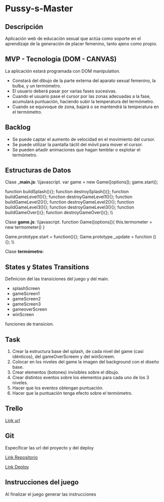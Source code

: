 # Pussy-s-Master

## Descripción

Aplicación web de educación sexual que actúa como soporte en el aprendizaje de la generación de placer femenino, tanto ajeno como propio. 

## MVP - Tecnología (DOM - CANVAS)

La aplicación estará programada con DOM manipulation.
- Constará del dibujo de la parte externa del aparato sexual femenino, la bulba, y un termómetro. 
- El usuario deberá pasar por varias fases sucesivas. 
- Cuando el usuario pase el cursor por las zonas adecuadas a la fase, acumulará puntuación, haciendo subir la temperatura del termómetro. 
- Cuando se equivoque de zona, bajará o se mantendrá la temperatura en el termómetro.

## Backlog

- Se puede captar el aumento de velocidad en el movimiento del cursor.
- Se puede utilizar la pantalla táctil del móvil para mover el cursor.
- Se pueden añadir animaciones que hagan temblar o explotar el termómetro. 

##  Estructuras de Datos

Clase ___main.js__:
\\\javascript.
var game = new Game([options]);
game.start();

function buildSplash(){};
function destroySplash(){};
function buildGameLevel1(){};
function destroyGameLevel1(){};
function buildGameLevel2(){};
function destroyGameLevel2(){};
function buildGameLevel3(){};
function destroyGameLevel3(){};
function buildGameOver(){};
function destroyGameOver(){};
\\\

Clase __game.js__:
\\\javascript.
function Game([options]){
    this.termometer = new termometer()
}

Game.prototype.start = function(){};
Game.prototype._update = function (){};
\\\

Clase __termómetro__:


## States y States Transitions

Definicion del las transiciones del juego y del main.

- splashScreen
- gameScreen1
- gameScreen2
- gameScreen3
- gameoverScreen
- winScreen

funciones de transicion.

## Task

1. Crear la estructura base del splash, de cada nivel del game (casi idénticos), del gameOverScreem y del winScreem.
2. Colocar en los niveles del game la imagen del background con el diseño base.
2. Crear elementos (botones) invisibles sobre el dibujo.
3. Crear distintos eventos sobre los elementos para cada uno de los 3 niveles.
4. Hacer que los eventos obtengan puntuación.
5. Hacer que la puntuación tenga efecto sobre el termómetro.

## Trello

[Link url](https://trello.com/b/iqfhvaAx/proyecto1-devweb)

## Git

Especificar las url del proyecto y del deploy

[Link Repositorio](https://github.com/agaesnk/Pussy-s-Master/tree/master)

[Link Deploy](http://github.com)

## Instrucciones del juego 

Al finalizar el juego generar las instrucciones

